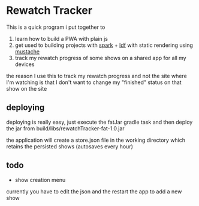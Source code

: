 # Rewatch Tracker

This is a quick program i put together to

1. learn how to build a PWA with plain js
2. get used to building projects with [spark](http://sparkjava.com) + [ldf](https://github.com/AUTplayed/ldf) with static rendering using [mustache](http://mustache.github.io/)
3. track my rewatch progress of some shows on a shared app for all my devices

the reason I use this to track my rewatch progress and not the site where I'm watching is that I don't want to change my "finished" status on that show on the site

## deploying

deploying is really easy, just execute the fatJar gradle task and then deploy the jar from build/libs/rewatchTracker-fat-1.0.jar

the application will create a store.json file in the working directory which retains the persisted shows (autosaves every hour)

## todo

- show creation menu

currently you have to edit the json and the restart the app to add a new show